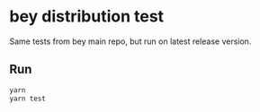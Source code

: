 # bey distribution test

Same tests from bey main repo, but run on latest release version.

## Run

```sh
yarn
yarn test
```